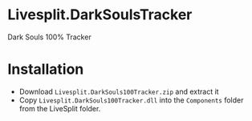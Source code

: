 # Livesplit.DarkSoulsTracker
Dark Souls 100% Tracker

# Installation 
* Download `Livesplit.DarkSouls100Tracker.zip` and extract it
* Copy `Livesplit.DarkSouls100Tracker.dll` into the `Components` folder from the LiveSplit folder.
